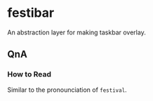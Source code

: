 # festibar

An abstraction layer for making taskbar overlay.

## QnA

### How to Read

Similar to the pronounciation of `festival`.
